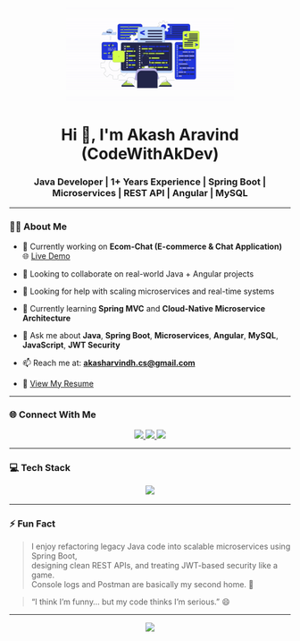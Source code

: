 <!-- Top Animated Coder Header -->
<p align="center">
  <img src="https://github.com/akasharavindh5359/ecom-chat-platform-FrontEnd/blob/main/src/assets/Images/software-developer-12908711-10482296-ezgif.com-video-to-gif-converter.gif" width="300" alt="Akash Coding GIF" />
</p>

<h1 align="center">Hi 👋, I'm Akash Aravind (CodeWithAkDev)</h1>
<h3 align="center">Java Developer | 1+ Years Experience | Spring Boot | Microservices | REST API | Angular | MySQL</h3>

---

### 👨‍💻 About Me

- 🔭 Currently working on **Ecom-Chat (E-commerce & Chat Application)**  
  🌐 [Live Demo](https://ecom-1111.netlify.app/)

- 👯 Looking to collaborate on real-world Java + Angular projects  
- 🤝 Looking for help with scaling microservices and real-time systems  
- 🌱 Currently learning **Spring MVC** and **Cloud-Native Microservice Architecture**  
- 💬 Ask me about **Java**, **Spring Boot**, **Microservices**, **Angular**, **MySQL**, **JavaScript**, **JWT Security**
- 📫 Reach me at: **akasharvindh.cs@gmail.com**  
- 📄 [View My Resume](https://drive.google.com/file/d/1og3xJqUwnB6P9X-6bgR7ca52wGJQRymF/view?usp=sharing)

---

### 🌐 Connect With Me

<p align="center">
  <a href="https://linkedin.com/in/akash-aravind-dev" target="_blank">
    <img src="https://img.shields.io/badge/-LinkedIn-blue?style=flat-square&logo=linkedin" />
  </a>
  <a href="mailto:akasharvindh.cs@gmail.com" target="_blank">
    <img src="https://img.shields.io/badge/-Gmail-D14836?style=flat-square&logo=gmail&logoColor=white" />
  </a>
  <a href="https://discord.com/users/akasharavindcodewithakdev" target="_blank">
    <img src="https://img.shields.io/badge/-Discord-5865F2?style=flat-square&logo=discord&logoColor=white" />
  </a>
</p>

---

### 💻 Tech Stack

<p align="center">
  <img src="https://skillicons.dev/icons?i=java,spring,angular,js,mysql,mongodb,postman,git,github" />
</p>

---

### ⚡ Fun Fact

> I enjoy refactoring legacy Java code into scalable microservices using Spring Boot,  
> designing clean REST APIs, and treating JWT-based security like a game.  
> Console logs and Postman are basically my second home. 🚀

> “I think I’m funny… but my code thinks I’m serious.” 😄

---

<p align="center">
  <img src="https://capsule-render.vercel.app/api?type=waving&color=0e7490&height=120&section=footer" />
</p>
